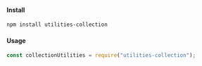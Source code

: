 #### Install
``` bash
npm install utilities-collection
```

#### Usage
``` javascript
const collectionUtilities = require("utilities-collection");
```